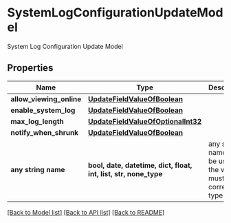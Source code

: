 # SystemLogConfigurationUpdateModel

System Log Configuration Update Model

## Properties
Name | Type | Description | Notes
------------ | ------------- | ------------- | -------------
**allow_viewing_online** | [**UpdateFieldValueOfBoolean**](UpdateFieldValueOfBoolean.md) |  | [optional] 
**enable_system_log** | [**UpdateFieldValueOfBoolean**](UpdateFieldValueOfBoolean.md) |  | [optional] 
**max_log_length** | [**UpdateFieldValueOfOptionalInt32**](UpdateFieldValueOfOptionalInt32.md) |  | [optional] 
**notify_when_shrunk** | [**UpdateFieldValueOfBoolean**](UpdateFieldValueOfBoolean.md) |  | [optional] 
**any string name** | **bool, date, datetime, dict, float, int, list, str, none_type** | any string name can be used but the value must be the correct type | [optional]

[[Back to Model list]](../README.md#documentation-for-models) [[Back to API list]](../README.md#documentation-for-api-endpoints) [[Back to README]](../README.md)



